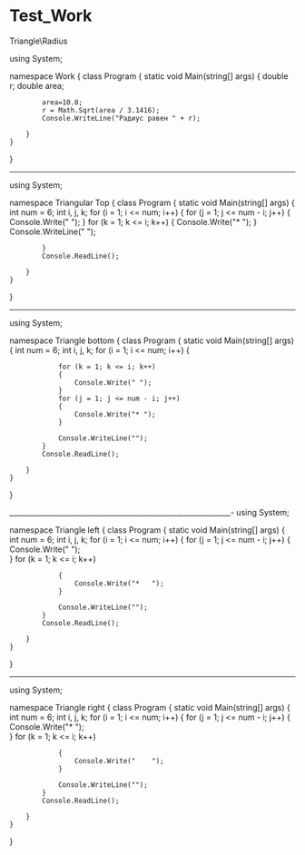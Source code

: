 # Test_Work
Triangle\Radius


using System;

namespace Work
{
    class Program
    {
        static void Main(string[] args)
        {
            double r;
            double area;

            area=10.0;
            r = Math.Sqrt(area / 3.1416);
            Console.WriteLine("Радиус равен " + r);

        }
    }
}

_______________________________________________________


using System;

namespace Triangular Top
{
    class Program
    {
        static void Main(string[] args)
        {
            int num = 6;
            int i, j, k;
            for (i = 1; i <= num; i++)
            {
                for (j = 1; j <= num - i; j++)
                {
                    Console.Write(" ");
                }
                for (k = 1; k <= i; k++)
                {
                    Console.Write("* ");
                }
                Console.WriteLine(" ");

            }
            Console.ReadLine();

        }
    }
}

___________________________________________________
using System;

namespace Triangle bottom
{
    class Program
    {
        static void Main(string[] args)
        {
            int num = 6;
            int i, j, k;
            for (i = 1; i <= num; i++)
            {

                for (k = 1; k <= i; k++) 
                {
                    Console.Write(" ");  
                }
                for (j = 1; j <= num - i; j++)
                {
                    Console.Write("* ");
                }

                Console.WriteLine("");
            }
            Console.ReadLine();

        }
    }
}


_____________________________________________________________-
using System;

namespace Triangle left
{
    class Program
    {
        static void Main(string[] args)
        {
            int num = 6;
            int i, j, k;
            for (i = 1; i <= num; i++)
            {
                for (j = 1; j <= num - i; j++) 
                {
                    Console.Write("    ");  
                }
                for (k = 1; k <= i; k++)

                {
                    Console.Write("*   ");
                }

                Console.WriteLine("");
            }
            Console.ReadLine();

        }
    }
}


______________________________________________________
using System;

namespace Triangle right
{
    class Program
    {
        static void Main(string[] args)
        {
            int num = 6;
            int i, j, k;
            for (i = 1; i <= num; i++)
            {
                for (j = 1; j <= num - i; j++) 
                {
                    Console.Write("*   ");  
                }
                for (k = 1; k <= i; k++)

                {
                    Console.Write("    ");
                }

                Console.WriteLine("");
            }
            Console.ReadLine();

        }
    }
}




